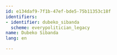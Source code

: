```yaml
---
id: e134daf9-7f1b-47ef-bde5-75b11353c18f
identifiers:
- identifier: dubeko_sibanda
  scheme: everypolitician_legacy
name: Dubeko Sibanda
lang: en

---
```

